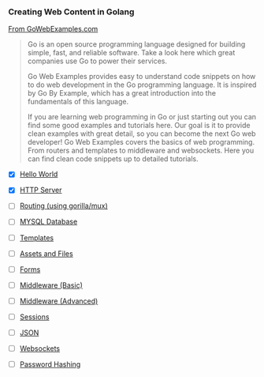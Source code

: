 ### Creating Web Content in Golang
[From GoWebExamples.com](http://gowebexamples.com)

> Go is an open source programming language designed for building simple, fast, and reliable software. Take a look here which great
> companies use Go to power their services.
> 
> Go Web Examples provides easy to understand code snippets on how to do web development in the Go programming language. It is inspired by Go By Example, which has a great introduction into the fundamentals of this language.
> 
> If you are learning web programming in Go or just starting out you can find some good examples and tutorials here. Our goal is it to provide clean examples with great detail, so you can become the next Go web developer! Go Web Examples covers the basics of web programming. From routers and templates to middleware and websockets. Here you can find clean code snippets up to detailed tutorials. 

 - [x] [Hello World](https://gowebexamples.com/hello-world/)
 - [x] [HTTP Server](https://gowebexamples.com/http-server/)
 - [ ] [Routing (using gorilla/mux)](https://gowebexamples.com/routes-using-gorilla-mux/)
 - [ ] [MYSQL Database](https://gowebexamples.com/mysql-database/)
 - [ ] [Templates](https://gowebexamples.com/templates/)
 - [ ] [Assets and Files](https://gowebexamples.com/static-files/)
 - [ ] [Forms](https://gowebexamples.com/forms/)
 - [ ] [Middleware (Basic)](https://gowebexamples.com/basic-middleware/)
 - [ ] [Middleware (Advanced)](https://gowebexamples.com/advanced-middleware/)
 - [ ] [Sessions](https://gowebexamples.com/sessions/)
 - [ ] [JSON](https://gowebexamples.com/json/)
 - [ ] [Websockets](https://gowebexamples.com/websockets/)
 - [ ] [Password Hashing](https://gowebexamples.com/password-hashing/)


